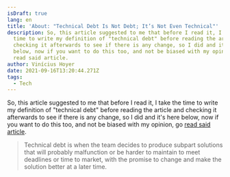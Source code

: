 ```yaml
---
isDraft: true
lang: en
title: 'About: "Technical Debt Is Not Debt; It’s Not Even Technical"'
description: So, this article suggested to me that before I read it, I take the
  time to write my definition of "technical debt" before reading the article and
  checking it afterwards to see if there is any change, so I did and it's here
  below, now if you want to do this too, and not be biased with my opinion, go
  read said article.
author: Vinícius Hoyer
date: 2021-09-16T13:20:44.271Z
tags:
  - Tech
---
```

So, this article suggested to me that before I read it, I take the time to write my definition of "technical debt" before reading the article and checking it afterwards to see if there is any change, so I did and it's here below, now if you want to do this too, and not be biased with my opinion, go [read said article](https://markgreville.ie/2021/07/23/technical-debt-is-not-debt-its-not-even-technical/).

> Technical debt is when the team decides to produce subpart solutions that will probably malfunction or be harder to maintain to meet deadlines or time to market, with the promise to change and make the solution better at a later time.
